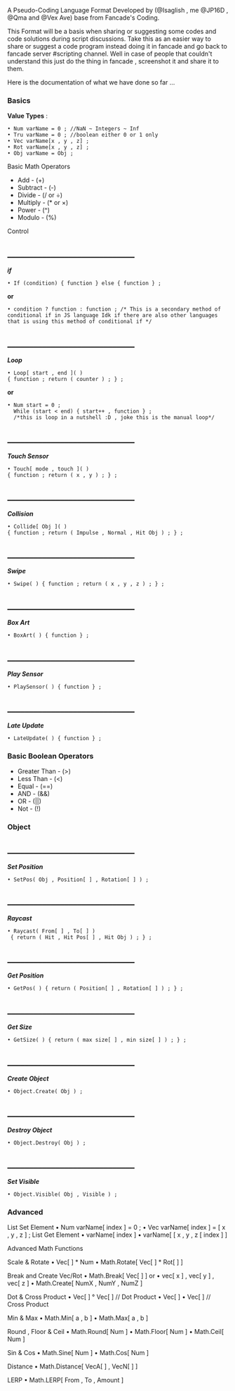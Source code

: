 A Pseudo-Coding Language Format Developed by (@Isaglish , me @JP16D , @Qma and @Vex Ave) base from Fancade's Coding. 

This Format will be a basis when sharing or suggesting some codes and code solutions during script discussions. Take this as an easier way to share or suggest a code program instead doing it in fancade and go back to fancade server #scripting channel. Well in case of people that couldn't understand this just do the thing in fancade , screenshot it and share it to them.

Here is the documentation of what we have done so far ...

### Basics

 **Value Types** :
```
• Num varName = 0 ; //NaN ~ Integers ~ Inf
• Tru varName = 0 ; //boolean either 0 or 1 only
• Vec varName[x , y , z] ;
• Rot varName[x , y , z] ;
• Obj varName = Obj ; 
```

Basic Math Operators

- Add      - (+)
- Subtract - (-)
- Divide   - (/ or ÷)
- Multiply - (* or ×)
- Power    - (^)
- Modulo   - (%)






Control

## _____________________________
***if***
```
• If (condition) { function } else { function } ;
```
 **or**
```
• condition ? function : function ; /* This is a secondary method of conditional if in JS language Idk if there are also other languages that is using this method of conditional if */
```





## _____________________________
***Loop***
```
• Loop[ start , end ]( ) 
{ function ; return ( counter ) ; } ;
```
**or**
```
• Num start = 0 ;
  While (start < end) { start++ , function } ; 
  /*this is loop in a nutshell :D , joke this is the manual loop*/
```
## _____________________________
***Touch Sensor***
```
• Touch[ mode , touch ]( ) 
{ function ; return ( x , y ) ; } ;
```
## _____________________________
***Collision***
```
• Collide[ Obj ]( )
{ function ; return ( Impulse , Normal , Hit Obj ) ; } ;
```
## _____________________________
***Swipe***
```
• Swipe( ) { function ; return ( x , y , z ) ; } ;
```
## _____________________________
***Box Art***
```
• BoxArt( ) { function } ;
```
## _____________________________
***Play Sensor***
```
• PlaySensor( ) { function } ;
```
## _____________________________
***Late Update***
```
• LateUpdate( ) { function } ;
```


### Basic Boolean Operators
- Greater Than - (>)
- Less Than    - (<)
- Equal        - (==)
- AND          - (&&)
- OR           - (\||)
- Not          - (!)

### Object
## _____________________________
***Set Position***
```
• SetPos( Obj , Position[ ] , Rotation[ ] ) ;
```
## _____________________________
***Raycast***
```
• Raycast( From[ ] , To[ ] )
 { return ( Hit , Hit Pos[ ] , Hit Obj ) ; } ;
 ```
## _____________________________
***Get Position***
```
• GetPos( ) { return ( Position[ ] , Rotation[ ] ) ; } ;
```
## _____________________________
***Get Size***
```
• GetSize( ) { return ( max size[ ] , min size[ ] ) ; } ;
```
## _____________________________
***Create Object***
```
• Object.Create( Obj ) ;
```
## _____________________________
***Destroy Object***
```
• Object.Destroy( Obj ) ;
```
## _____________________________
***Set Visible***
```
• Object.Visible( Obj , Visible ) ;
```






### Advanced

List Set Element
• Num varName[ index ] = 0 ;
• Vec varName[ index ] = [ x , y , z ] ;
List Get Element
• varName[ index ] 
• varName[ [ x , y , z [ index ] ]

Advanced Math Functions

Scale & Rotate
•  Vec[ ] * Num 
• Math.Rotate[ Vec[ ] * Rot[ ] ]


Break and Create Vec/Rot
• Math.Break[ Vec[ ] ]
or
• vec[ x ] , vec[ y ] , vec[ z ]
• Math.Create[ NumX , NumY , NumZ ]

Dot & Cross Product
• Vec[ ] ° Vec[ ] // Dot Product
• Vec[ ] • Vec[ ] // Cross Product

Min & Max
• Math.Min[ a , b ]
• Math.Max[ a , b ]



Round , Floor & Ceil
• Math.Round[ Num ]
• Math.Floor[ Num ]
• Math.Ceil[ Num ]

Sin & Cos
• Math.Sine[ Num ]
• Math.Cos[ Num ]

Distance
• Math.Distance[ VecA[ ] , VecN[ ] ]

LERP
• Math.LERP[ From , To , Amount ]
